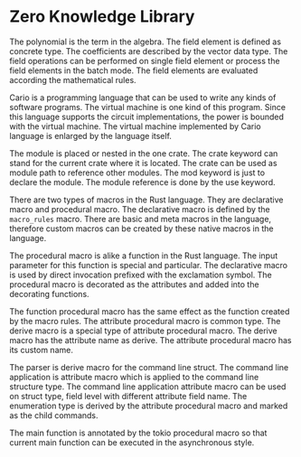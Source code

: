 # Zero Knowledge Library

The polynomial is the term in the algebra. The field element is defined as concrete type. The coefficients are described by the vector data type. The field operations can be performed on single field element or process the field elements in the batch mode. The field elements are evaluated according the mathematical rules. 

Cario is a programming language that can be used to write any kinds of software programs. The virtual machine is one kind of this program. Since this language supports the circuit implementations, the power is bounded with the virtual machine. The virtual machine implemented by Cario language is enlarged by the language itself. 

The module is placed or nested in the one crate. The crate keyword can stand for the current crate where it is located. The crate can be used as module path to reference other modules. The mod keyword is just to declare the module. The module reference is done by the use keyword. 

There are two types of macros in the Rust language. They are declarative macro and procedural macro. The declarative macro is defined by the `macro_rules` macro. There are basic and meta macros in the language, therefore custom macros can be created by these native macros in the language. 

The procedural macro is alike a function in the Rust language. The input parameter for this function is special and particular. The declarative macro is used by direct invocation prefixed with the exclamation symbol. The procedural macro is decorated as the attributes and added into the decorating functions. 

The function procedural macro has the same effect as the function created by the macro rules. The attribute procedural macro is common type. The derive macro is a special type of attribute procedural macro. The derive macro has the attribute name as derive. The attribute procedural macro has its custom name. 

The parser is derive macro for the command line struct. The command line application is attribute macro which is applied to the command line structure type. The command line application attribute macro can be used on struct type, field level with different attribute field name. The enumeration type is derived by the attribute procedural macro and marked as the child commands. 

The main function is annotated by the tokio procedural macro so that current main function can be executed in the asynchronous style.

